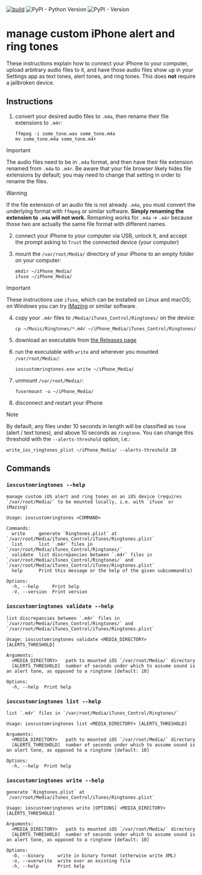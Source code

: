 [![build](https://github.com/zacharyburnett/ioscustomringtones/actions/workflows/build.yml/badge.svg)](https://github.com/zacharyburnett/ioscustomringtones/actions/workflows/build.yml)
![PyPI - Python Version](https://img.shields.io/pypi/pyversions/ioscustomringtones)
![PyPI - Version](https://img.shields.io/pypi/v/ioscustomringtones)

# manage custom iPhone alert and ring tones 

These instructions explain how to connect your iPhone to your computer, upload arbitrary audio files to it, and have those audio files show up in your Settings app as text tones, alert tones, and ring tones. This does **not** require a jailbroken device.

## Instructions

1. convert your desired audio files to `.m4a`, then rename their file extensions to `.m4r`:
    ```shell
    ffmpeg -i some_tone.wav some_tone.m4a
    mv some_tone.m4a some_tone.m4r
    ```

> [!IMPORTANT]
> The audio files need to be in `.m4a` format, and then have their file extension renamed from `.m4a` to `.m4r`. Be aware that your file browser likely hides file extensions by default; you may need to change that setting in order to rename the files.

> [!WARNING]
> If the file extension of an audio file is not already `.m4a`, you must convert the underlying format with `ffmpeg` or similar software. **Simply renaming the extension to `.m4a` will not work.** Remaming works for `.m4a` -> `.m4r` because those two are actually the same file format with different names.

2. connect your iPhone to your computer via USB, unlock it, and accept the prompt asking to `Trust` the connected device (your computer)

3. mount the `/var/root/Media/` directory of your iPhone to an empty folder on your computer: 
    ```shell
    mkdir ~/iPhone_Media/
    ifuse ~/iPhone_Media/
    ```
> [!IMPORTANT]
> These instructions use `ifuse`, which can be installed on Linux and macOS; 
> on Windows you can try [iMazing](https://imazing.com/download) or similar software.

4. copy your `.m4r` files to `/Media/iTunes_Control/Ringtones/` on the device:
    ```shell
    cp ~/Music/Ringtones/*.m4r ~/iPhone_Media/iTunes_Control/Ringtones/
    ```

5. download an executable from [the Releases page](https://github.com/zacharyburnett/ioscustomringtones/releases)

6. run the executable with `write` and wherever you mounted `/var/root/Media/`:
    ```shell
    ioscustomringtones.exe write ~/iPhone_Media/
    ```

7. unmount `/var/root/Media/`:
    ```shell
    fusermount -u ~/iPhone_Media/
    ```

8. disconnect and restart your iPhone

> [!NOTE]
> By default, any files under 10 seconds in length will be classified 
> as `tone` (alert / text tones), and above 10 seconds as `ringtone`. 
> You can change this threshold with the `--alerts-threshold` option, i.e.:
> ```shell
> write_ios_ringtones_plist ~/iPhone_Media/ --alerts-threshold 20
> ```

## Commands

### `ioscustomringtones --help`

```shell
manage custom iOS alert and ring tones on an iOS device (requires `/var/root/Media/` to be mounted locally, i.e. with `ifuse` or iMazing)

Usage: ioscustomringtones <COMMAND>

Commands:
  write     generate `Ringtones.plist` at `/var/root/Media/iTunes_Control/iTunes/Ringtones.plist`
  list      list `.m4r` files in `/var/root/Media/iTunes_Control/Ringtones/`
  validate  list discrepancies between `.m4r` files in `/var/root/Media/iTunes_Control/Ringtones/` and `/var/root/Media/iTunes_Control/iTunes/Ringtones.plist`
  help      Print this message or the help of the given subcommand(s)

Options:
  -h, --help     Print help
  -V, --version  Print version
```

### `ioscustomringtones validate --help`
```shell
list discrepancies between `.m4r` files in `/var/root/Media/iTunes_Control/Ringtones/` and `/var/root/Media/iTunes_Control/iTunes/Ringtones.plist`

Usage: ioscustomringtones validate <MEDIA_DIRECTORY> [ALERTS_THRESHOLD]

Arguments:
  <MEDIA_DIRECTORY>   path to mounted iOS `/var/root/Media/` directory
  [ALERTS_THRESHOLD]  number of seconds under which to assume sound is an alert tone, as opposed to a ringtone [default: 10]

Options:
  -h, --help  Print help
```

### `ioscustomringtones list --help`
```shell
list `.m4r` files in `/var/root/Media/iTunes_Control/Ringtones/`

Usage: ioscustomringtones list <MEDIA_DIRECTORY> [ALERTS_THRESHOLD]

Arguments:
  <MEDIA_DIRECTORY>   path to mounted iOS `/var/root/Media/` directory
  [ALERTS_THRESHOLD]  number of seconds under which to assume sound is an alert tone, as opposed to a ringtone [default: 10]

Options:
  -h, --help  Print help
```

### `ioscustomringtones write --help`
```shell
generate `Ringtones.plist` at `/var/root/Media/iTunes_Control/iTunes/Ringtones.plist`

Usage: ioscustomringtones write [OPTIONS] <MEDIA_DIRECTORY> [ALERTS_THRESHOLD]

Arguments:
  <MEDIA_DIRECTORY>   path to mounted iOS `/var/root/Media/` directory
  [ALERTS_THRESHOLD]  number of seconds under which to assume sound is an alert tone, as opposed to a ringtone [default: 10]

Options:
  -b, --binary     write in binary format (otherwise write XML)
  -o, --overwrite  write over an existing file
  -h, --help       Print help
```
